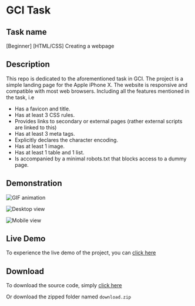 # GCI Task

## Task name
[Beginner] [HTML/CSS] Creating a webpage

## Description
This repo is dedicated to the aforementioned task in GCI. The project is a simple landing page for the Apple iPhone X. The website is responsive and compatible with most web browsers. Including all the features mentioned in the task, i.e
- Has a favicon and title.
- Has at least 3 CSS rules.
- Provides links to secondary or external pages (rather external scripts are linked to this)
- Has at least 3 meta tags.
- Explicitly declares the character encoding.
- Has at least 1 image.
- Has at least 1 table and 1 list.
- Is accompanied by a minimal robots.txt that blocks access to a dummy page.

## Demonstration
![GIF animation](demo.gif)

![Desktop view](screenshot.png)

![Mobile view](mobile.jpeg)

## Live Demo
To experience the live demo of the project, you can [click here](http://yuvrajsharma07.github.io/GCIprojects/htmlcss/)

## Download
To download the source code, simply [click here](download.zip)

Or download the zipped folder named ```download.zip```